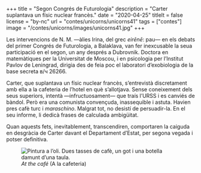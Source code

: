 +++
title = "Segon Congrés de Futurologia"
description = "Carter suplantava un físic nuclear francès."
date = "2020-04-25"
titleIt = false
license = "by-nc"
url = "contes/unicorns/unicorns41"
tags = ["contes"]
image = "/contes/unicorns/images/unicorns41.jpg"
+++

Les intervencions de N. M. —àlies Irina, del grec *eirēnē*: pau— en els debats del primer Congrés de Futurologia, a Balaklava, van fer inexcusable la seua participació en el segon, un any després a Dubrovnik. Doctora en matemàtiques per la Universitat de Moscou, i en psicologia per l’Institut Pavlov de Leningrad, dirigia des de feia poc el laboratori d’exobiologia de la base secreta в/ч 26266.

Carter, que suplantava un físic nuclear francès, s’entrevistà discretament amb ella a la cafeteria de l’hotel en què s’allotjava. Sense coneixement dels seus superiors, intentà —infructuosament— que traís l’URSS i es canviés de bàndol. Però era una comunista convençuda, inassequible i astuta. Havien pres cafè turc i *maraschino*. Malgrat tot, no desistí de persuadir-la. En el seu informe, li dedicà frases de calculada ambigüitat.

Quan aquests fets, inevitablement, transcendiren, comportaren la caiguda en desgràcia de Carter davant el Departament d’Estat, per segona vegada i potser definitiva.

<figure class="illustration"><img src="/contes/unicorns/images/unicorns41.jpg" alt="Pintura a l’oli. Dues tasses de cafè, un got i una botella damunt d’una taula."><figcaption><em>At the café</em> (A la cafeteria)</figcaption></figure>

